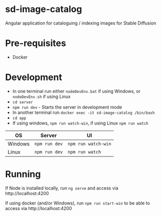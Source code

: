 # sd-image-catalog
Angular application for cataloguing / indexing images for Stable Diffusion

# Pre-requisites
- Docker

# Development
- In one terminal run either `nodeDevEnv.bat` if using Windows, or `nodeDevEnv.sh` if using Linux
- `cd server`
- `npm run dev` - Starts the server in development mode
- In another terminal run `docker exec -it sd-image-catalog /bin/bash`
- `cd app`
- If using windows, `npm run watch-win`, if using Linux `npm run watch`


| OS      |  Server             | UI                  |
|---------|---------------------|---------------------|
| Windows |  `npm run dev`      | `npm run watch-win` |
| Linux   |  `npm run dev`      | `npm run watch`     |


# Running
If Node is installed locally, run `ng serve` and access via http://localhost:4200

If using docker (and/or Windows), run `npm run start-win` to be able to access via http://localhost:4200